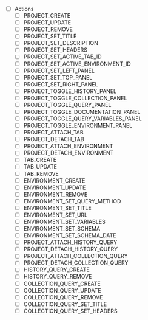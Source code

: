 - [ ] Actions
    - [ ] PROJECT_CREATE
    - [ ] PROJECT_UPDATE
    - [ ] PROJECT_REMOVE
    - [ ] PROJECT_SET_TITLE
    - [ ] PROJECT_SET_DESCRIPTION
    - [ ] PROJECT_SET_HEADERS
    - [ ] PROJECT_SET_ACTIVE_TAB_ID
    - [ ] PROJECT_SET_ACTIVE_ENVIRONMENT_ID
    - [ ] PROJECT_SET_LEFT_PANEL
    - [ ] PROJECT_SET_TOP_PANEL
    - [ ] PROJECT_SET_RIGHT_PANEL
    - [ ] PROJECT_TOGGLE_HISTORY_PANEL
    - [ ] PROJECT_TOGGLE_COLLECTION_PANEL
    - [ ] PROJECT_TOGGLE_QUERY_PANEL
    - [ ] PROJECT_TOGGLE_DOCUMENTATION_PANEL
    - [ ] PROJECT_TOGGLE_QUERY_VARIABLES_PANEL
    - [ ] PROJECT_TOGGLE_ENVIRONMENT_PANEL
    - [ ] PROJECT_ATTACH_TAB
    - [ ] PROJECT_DETACH_TAB
    - [ ] PROJECT_ATTACH_ENVIRONMENT
    - [ ] PROJECT_DETACH_ENVIRONMENT
    - [ ] TAB_CREATE
    - [ ] TAB_UPDATE
    - [ ] TAB_REMOVE
    - [ ] ENVIRONMENT_CREATE
    - [ ] ENVIRONMENT_UPDATE
    - [ ] ENVIRONMENT_REMOVE
    - [ ] ENVIRONMENT_SET_QUERY_METHOD
    - [ ] ENVIRONMENT_SET_TITLE
    - [ ] ENVIRONMENT_SET_URL
    - [ ] ENVIRONMENT_SET_VARIABLES
    - [ ] ENVIRONMENT_SET_SCHEMA
    - [ ] ENVIRONMENT_SET_SCHEMA_DATE
    - [ ] PROJECT_ATTACH_HISTORY_QUERY
    - [ ] PROJECT_DETACH_HISTORY_QUERY
    - [ ] PROJECT_ATTACH_COLLECTION_QUERY
    - [ ] PROJECT_DETACH_COLLECTION_QUERY
    - [ ] HISTORY_QUERY_CREATE
    - [ ] HISTORY_QUERY_REMOVE
    - [ ] COLLECTION_QUERY_CREATE
    - [ ] COLLECTION_QUERY_UPDATE
    - [ ] COLLECTION_QUERY_REMOVE
    - [ ] COLLECTION_QUERY_SET_TITLE
    - [ ] COLLECTION_QUERY_SET_HEADERS